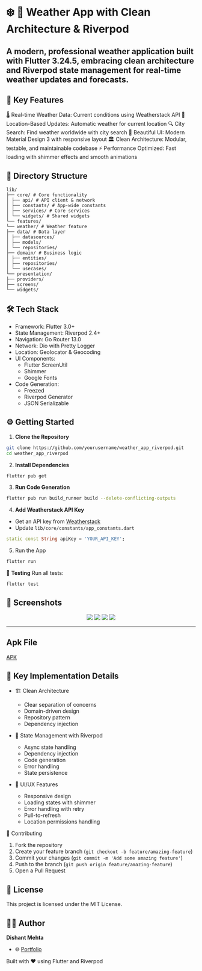 # ❄️  📱 Weather App with Clean Architecture & Riverpod

A modern, professional weather application built with Flutter 3.24.5, embracing clean architecture and Riverpod state management for real-time weather updates and forecasts.
---
## 🎯 Key Features
🌡️ Real-time Weather Data: Current conditions using Weatherstack API
📍 Location-Based Updates: Automatic weather for current location
🔍 City Search: Find weather worldwide with city search
🎨 Beautiful UI: Modern Material Design 3 with responsive layout
🏛️ Clean Architecture: Modular, testable, and maintainable codebase
⚡ Performance Optimized: Fast loading with shimmer effects and smooth animations

## 📂 Directory Structure
```plaintext
lib/
├── core/ # Core functionality
│ ├── api/ # API client & network
│ ├── constants/ # App-wide constants
│ ├── services/ # Core services
│ └── widgets/ # Shared widgets
└── features/
└── weather/ # Weather feature
├── data/ # Data layer
│ ├── datasources/
│ ├── models/
│ └── repositories/
├── domain/ # Business logic
│ ├── entities/
│ ├── repositories/
│ └── usecases/
└── presentation/
├── providers/
├── screens/
└── widgets/
```
## 🛠️ **Tech Stack**

- Framework: Flutter 3.0+
- State Management: Riverpod 2.4+
- Navigation: Go Router 13.0
- Network: Dio with Pretty Logger
- Location: Geolocator & Geocoding
- UI Components:
  - Flutter ScreenUtil
  - Shimmer
  - Google Fonts
- Code Generation:
  - Freezed
  - Riverpod Generator
  - JSON Serializable

## ⚙️ **Getting Started**

1.  **Clone the Repository**

```bash
git clone https://github.com/yourusername/weather_app_riverpod.git
cd weather_app_riverpod
```

2. **Install Dependencies**

```bash
flutter pub get
```

3. **Run Code Generation**

```bash
flutter pub run build_runner build --delete-conflicting-outputs
```

4. **Add Weatherstack API Key**

- Get an API key from [Weatherstack](https://weatherstack.com/)
- Update `lib/core/constants/app_constants.dart`

```dart
static const String apiKey = 'YOUR_API_KEY';
```

5. Run the App

```bash
flutter run
```

🧪 **Testing**
Run all tests:

```bash
flutter test
```

## 📸 **Screenshots**




<p align="center">
  <img src="assets/images/image-1.png  width="250"/>
   <img src="assets/images/image-2.png  width="250"/>
   <img src="assets/images/image-3.png  width="250"/>
   <img src="assets/images/image-4.png  width="250"/>
</p>

---
## Apk File 
[APK](https://github.com/DishantKombee/todo_app_provider/blob/main/android/app-release.apk)


## 🔑 Key Implementation Details

- 🏗️ Clean Architecture

  - Clear separation of concerns
  - Domain-driven design
  - Repository pattern
  - Dependency injection

- 🔄 State Management with Riverpod

  - Async state handling
  - Dependency injection
  - Code generation
  - Error handling
  - State persistence

- 📱 UI/UX Features
  - Responsive design
  - Loading states with shimmer
  - Error handling with retry
  - Pull-to-refresh
  - Location permissions handling

🤝 Contributing

1. Fork the repository
2. Create your feature branch (`git checkout -b feature/amazing-feature`)
3. Commit your changes (`git commit -m 'Add some amazing feature'`)
4. Push to the branch (`git push origin feature/amazing-feature`)
5. Open a Pull Request

## 📜 License
This project is licensed under the MIT License.

## 👨‍💻 **Author**

**Dishant Mehta**

- 🌐 [Portfolio](https://github.com/DishantKombee)


Built with ❤️ using Flutter and Riverpod
